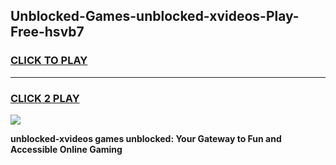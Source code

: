 
## Unblocked-Games-unblocked-xvideos-Play-Free-hsvb7
<h3>
<a href="https://premium76.site?title=unblocked-xvideos&ref=20M">CLICK TO PLAY</a></h3>
<hr>

<h3>
<a href="https://premium76.site?title=unblocked-xvideos&ref=20M">CLICK 2 PLAY</a>
  
</h3>

<a href="https://premium76.site?title=unblocked-xvideos&ref=19M"><img src="https://clearcache.store/games.png"></a>


**unblocked-xvideos games unblocked: Your Gateway to Fun and Accessible Online Gaming**
